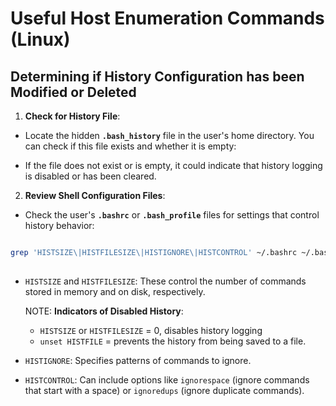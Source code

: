# Useful Host Enumeration Commands (Linux)

## Determining if History Configuration has been Modified or Deleted

1. **Check for History File**:

- Locate the hidden **`.bash_history`** file in the user's home directory. You can check if this file exists and whether it is empty:

- If the file does not exist or is empty, it could indicate that history logging is disabled or has been cleared.

2. **Review Shell Configuration Files**:

- Check the user's **`.bashrc`** or **`.bash_profile`** files for settings that control history behavior:

```bash

grep 'HISTSIZE\|HISTFILESIZE\|HISTIGNORE\|HISTCONTROL' ~/.bashrc ~/.bash_profile
  
```

- `HISTSIZE` and `HISTFILESIZE`: These control the number of commands stored in memory and on disk, respectively.
  
   NOTE: **Indicators of Disabled History**:
  - `HISTSIZE` or `HISTFILESIZE` = 0, disables history logging
  - `unset HISTFILE` = prevents the history from being saved to a file.
  
- `HISTIGNORE`: Specifies patterns of commands to ignore.
  
- `HISTCONTROL`: Can include options like `ignorespace` (ignore commands that start with a space) or `ignoredups` (ignore duplicate commands).
